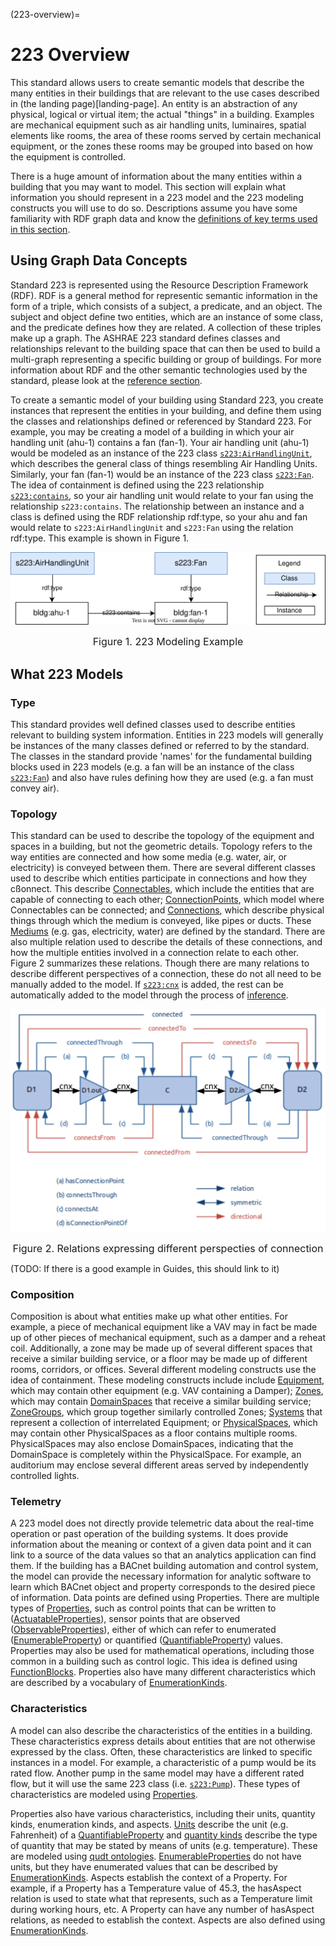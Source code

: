 (223-overview)=
# 223 Overview 

This standard allows users to create semantic models that describe the many entities in their buildings that are relevant to the use cases described in (the landing page)[landing-page]. An entity is an abstraction of any physical, logical or virtual item; the actual "things" in a building. Examples are mechanical equipment such as air handling units, luminaires, spatial elements like rooms, the area of these rooms served by certain mechanical equipment, or the zones these rooms may be grouped into based on how the equipment is controlled.

There is a huge amount of information about the many entities within a building that you may want to model. This section will explain what information you should represent in a 223 model and the 223 modeling constructs you will use to do so. Descriptions assume you have some familiarity with RDF graph data and know the [definitions of key terms used in this section](definitions). 


## Using Graph Data Concepts

Standard 223 is represented using the Resource Description Framework (RDF). RDF is a general method for representic semantic information in the form of a triple, which consists of a subject, a predicate, and an object. The subject and object define two entities, which are an instance of some class, and the predicate defines how they are related. A collection of these triples make up a graph. The ASHRAE 223 standard defines classes and relationships relevant to the building space that can then be used to build a multi-graph representing a specific building or group of buildings. For more information about RDF and the other semantic technologies used by the standard, please look at the [reference section](other-resources).

To create a semantic model of your building using Standard 223, you create instances that represent the entities in your building, and define them using the classes and relationships defined or referenced by Standard 223. For example, you may be creating a model of a building in which your air handling unit (ahu-1) contains a fan (fan-1). Your air handling unit (ahu-1) would be modeled as an instance of the 223 class [`s223:AirHandlingUnit`](https://explore.open223.info/s223/AirHandlingUnit.html), which describes the general class of things resembling Air Handling Units. Similarly, your fan (fan-1) would be an instance of the 223 class [`s223:Fan`](https://explore.open223.info/s223/Fan.html). The idea of containment is defined using the 223 relationship [`s223:contains`](https://explore.open223.info/s223/contains.html), so your air handling unit would relate to your fan using the relationship `s223:contains`. The relationship between an instance and a class is defined using the RDF relationship rdf:type, so your ahu and fan would relate to `s223:AirHandlingUnit` and `s223:Fan` using the relation rdf:type. This example is shown in Figure 1. 

<div align="center">
    

<img src="_static/images/ex-1.svg" alt="Alt text" style="max-width:100%; height:auto;">

<span style="font-size: medium;">Figure 1. 223 Modeling Example</span>

</div>

## What 223 Models

### Type

This standard provides well defined classes used to describe entities relevant to building system information. Entities in 223 models will generally be instances of the many classes defined or referred to by the standard. The classes in the standard provide 'names' for the fundamental building blocks used in 223 models (e.g. a fan will be an instance of the class [`s223:Fan`](https://explore.open223.info/s223/Fan.html)) and also have rules defining how they are used (e.g. a fan must convey air).

### Topology

This standard can be used to describe the topology of the equipment and spaces in a building, but not the geometric details. Topology refers to the way entities are connected and how some media (e.g. water, air, or electricity) is conveyed between them. There are several different classes used to describe which entities participate in connections and how they cßonnect. This describe [Connectables](https://explore.open223.info/s223/Connectable.html), which include the entities that are capable of connecting to each other; [ConnectionPoints](https://explore.open223.info/s223/ConnectionPoint.html), which model where Connectables can be connected; and [Connections](https://explore.open223.info/s223/Connection.html), which describe physical things through which the medium is conveyed, like pipes or ducts. These [Mediums](https://explore.open223.info/s223/Substance-Medium.html) (e.g. gas, electricity, water) are defined by the standard. There are also multiple relation used to describe the details of these connections, and how the multiple entities involved in a connection relate to each other. Figure 2 summarizes these relations. Though there are many relations to describe different perspectives of a connection, these do not all need to be manually added to the model. If [`s223:cnx`](https://explore.open223.info/s223/cnx.html) is added, the rest can be automatically added to the model through the process of [inference](model-inference). 


<div align="center">
    

<img src="_static/images/connection-relationships.png" style="max-width:100%; height:auto;">

<span style="font-size: medium;">Figure 2. Relations expressing different perspecties of connection </span>
</div>


(TODO: If there is a good example in Guides, this should link to it)

### Composition

Composition is about what entities make up what other entities. For example, a piece of mechanical equipment like a VAV may in fact be made up of other pieces of mechanical equipment, such as a damper and a reheat coil. Additionally, a zone may be made up of several different spaces that receive a similar building service, or a floor may be made up of different rooms, corridors, or offices. Several different modeling constructs use the idea of containment. These modeling constructs include include [Equipment](https://explore.open223.info/s223/Equipment.html), which may contain other equipment (e.g. VAV containing a Damper); [Zones](https://explore.open223.info/s223/Zone.html), which may contain [DomainSpaces](https://explore.open223.info/s223/DomainSpace.html) that receive a similar building service; [ZoneGroups](https://explore.open223.info/s223/ZoneGroup.html), which group together similarly controlled Zones; [Systems](https://explore.open223.info/s223/System.html) that represent a collection of interrelated Equipment; or [PhysicalSpaces](https://explore.open223.info/s223/PhysicalSpace.html), which may contain other PhysicalSpaces as a floor contains multiple rooms. PhysicalSpaces may also enclose DomainSpaces, indicating that the DomainSpace is completely within the PhysicalSpace. For example, an auditorium may enclose several different areas served by independently controlled lights. 

### Telemetry 

A 223 model does not directly provide telemetric data about the real-time operation or past operation of the building systems. It does provide information about the meaning or context of a given data point and it can link to a source of the data values so that an analytics application can find them. If the building has a BACnet building automation and control system, the model can provide the necessary information for analytic software to learn which BACnet object and property corresponds to the desired piece of information. Data points are defined using Properties. There are multiple types of [Properties](https://explore.open223.info/s223/Property.html), such as control points that can be written to ([ActuatableProperties](https://explore.open223.info/s223/ActuatableProperty.html)), sensor points that are observed ([ObservableProperties](https://explore.open223.info/s223/ObservableProperty.html)), either of which can refer to enumerated ([EnumerableProperty](https://explore.open223.info/s223/EnumerableProperty.html)) or quantified ([QuantifiableProperty](https://explore.open223.info/s223/QuantifiableProperty.html)) values. Properties may also be used for mathematical operations, including those common in a building such as control logic. This idea is defined using [FunctionBlocks](https://explore.open223.info/s223/FunctionBlock.html). Properties also have many different characteristics which are described by a vocabulary of [EnumerationKinds](https://explore.open223.info/s223/EnumerationKind.html). 

### Characteristics

A model can also describe the characteristics of the entities in a building. These characteristics express details about entities that are not otherwise expressed by the class. Often, these characteristics are linked to specific instances in a model. For example, a characteristic of a pump would be its rated flow. Another pump in the same model may have a different rated flow, but it will use the same 223 class (i.e. [`s223:Pump`](https://explore.open223.info/s223/Pump.html)). These types of characteristics are modeled using [Properties](https://explore.open223.info/s223/Property.html). 

Properties also have various characteristics, including their units, quantity kinds, enumeration kinds, and aspects. [Units](https://www.qudt.org/doc/DOC_VOCAB-UNITS.html) describe the unit (e.g. Fahrenheit) of a [QuantifiableProperty](https://explore.open223.info/s223/QuantifiableProperty.html) and [quantity kinds](https://www.qudt.org/doc/DOC_VOCAB-QUANTITY-KINDS.html) describe the type of quantity that may be stated by means of units (e.g. temperature). These are modeled using [qudt ontologies](https://qudt.org/). [EnumerableProperties](https://explore.open223.info/s223/EnumerableProperty.html) do not have units, but they have enumerated values that can be described by [EnumerationKinds](https://explore.open223.info/s223/EnumerationKind.html). Aspects establish the context of a Property. For example, if a Property has a Temperature value of 45.3, the hasAspect relation is used to state what that represents, such as a Temperature limit during working hours, etc. A Property can have any number of hasAspect relations, as needed to establish the context. Aspects are also defined using [EnumerationKinds](https://explore.open223.info/s223/EnumerationKind.html).
